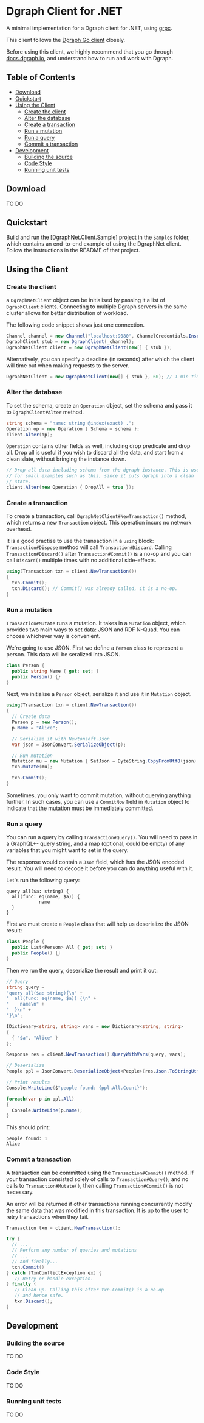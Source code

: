 # Dgraph Client for .NET

A minimal implementation for a Dgraph client for .NET, using [grpc].

[grpc]: https://grpc.io/

This client follows the [Dgraph Go client][goclient] closely.

[goclient]: https://github.com/dgraph-io/dgraph/tree/master/client

Before using this client, we highly recommend that you go through [docs.dgraph.io],
and understand how to run and work with Dgraph.

[docs.dgraph.io]:https://docs.dgraph.io

## Table of Contents
- [Download](#download)
- [Quickstart](#quickstart)
- [Using the Client](#using-the-client)
  * [Create the client](#create-the-client)
  * [Alter the database](#alter-the-database)
  * [Create a transaction](#create-a-transaction)
  * [Run a mutation](#run-a-mutation)
  * [Run a query](#run-a-query)
  * [Commit a transaction](#commit-a-transaction)
- [Development](#development)
  * [Building the source](#building-the-source)
  * [Code Style](#code-style)
  * [Running unit tests](#running-unit-tests)

## Download
TO DO

## Quickstart
Build and run the [DgraphNet.Client.Sample] project in the `Samples` folder, which
contains an end-to-end example of using the DgraphNet client. Follow the
instructions in the README of that project.

## Using the Client

### Create the client
a `DgraphNetClient` object can be initialised by passing it a list of `DgraphClient`
clients. Connecting to multiple Dgraph servers in the same cluster allows for better
distribution of workload.

The following code snippet shows just one connection.

```csharp
Channel channel = new Channel("localhost:9080", ChannelCredentials.Insecure);
DgraphClient stub = new DgraphClient(_channel);
DgraphNetClient client = new DgraphNetClient(new[] { stub });
```

Alternatively, you can specify a deadline (in seconds) after which the client will time out when making 
requests to the server.

```csharp
DgraphNetClient = new DgraphNetClient(new[] { stub }, 60); // 1 min timeout
```

### Alter the database

To set the schema, create an `Operation` object, set the schema and pass it to
`DgraphClient#Alter` method.

```csharp
string schema = "name: string @index(exact) .";
Operation op = new Operation { Schema = schema };
client.Alter(op);
```

`Operation` contains other fields as well, including drop predicate and
drop all. Drop all is useful if you wish to discard all the data, and start from
a clean slate, without bringing the instance down.

```csharp
// Drop all data including schema from the dgraph instance. This is useful
// for small examples such as this, since it puts dgraph into a clean
// state.
client.Alter(new Operation { DropAll = true });
```

### Create a transaction

To create a transaction, call `DgraphNetClient#NewTransaction()` method, which returns a
new `Transaction` object. This operation incurs no network overhead.

It is a good practise to use the transaction in a `using` block: `Transaction#Dispose` method will call `Transaction#Discard`.
Calling `Transaction#Discard()` after `Transaction#Commit()` is a no-op
and you can call `Discard()` multiple times with no additional side-effects.

```csharp
using(Transaction txn = client.NewTransaction()) 
{
  txn.Commit();
  txn.Discard(); // Commit() was already called, it is a no-op.
}
```

### Run a mutation
`Transaction#Mutate` runs a mutation. It takes in a `Mutation` object,
which provides two main ways to set data: JSON and RDF N-Quad. You can choose
whichever way is convenient.

We're going to use JSON. First we define a `Person` class to represent a person.
This data will be seralized into JSON.

```csharp
class Person {
  public string Name { get; set; }
  public Person() {}
}
```

Next, we initialise a `Person` object, serialize it and use it in `Mutation` object.

```csharp
using(Transaction txn = client.NewTransaction()) 
{
  // Create data
  Person p = new Person();
  p.Name = "Alice";

  // Serialize it with Newtonsoft.Json
  var json = JsonConvert.SerializeObject(p);

  // Run mutation
  Mutation mu = new Mutation { SetJson = ByteString.CopyFromUtf8(json) }
  txn.mutate(mu);

  txn.Commit();
}
```

Sometimes, you only want to commit mutation, without querying anything further.
In such cases, you can use a `CommitNow` field in `Mutation` object to
indicate that the mutation must be immediately committed.

### Run a query
You can run a query by calling `Transaction#Query()`. You will need to pass in a GraphQL+-
query string, and a map (optional, could be empty) of any variables that you might want to
set in the query.

The response would contain a `Json` field, which has the JSON encoded result. You will need
to decode it before you can do anything useful with it.

Let's run the following query:

```
query all($a: string) {
  all(func: eq(name, $a)) {
            name
  }
}
```

First we must create a `People` class that will help us deserialize the JSON result:

```csharp
class People {
  public List<Person> All { get; set; }
  public People() {}
}
```

Then we run the query, deserialize the result and print it out:

```csharp
// Query
string query =
"query all($a: string){\n" +
"  all(func: eq(name, $a)) {\n" +
"    name\n" +
"  }\n" +
"}\n";

IDictionary<string, string> vars = new Dictionary<string, string> 
{ 
  { "$a", "Alice" }
};

Response res = client.NewTransaction().QueryWithVars(query, vars);

// Deserialize
People ppl = JsonConvert.DeserializeObject<People>(res.Json.ToStringUtf8());

// Print results
Console.WriteLine($"people found: {ppl.All.Count}");

foreach(var p in ppl.All) 
{
  Console.WriteLine(p.name);
}

```
This should print:

```
people found: 1
Alice
```

### Commit a transaction
A transaction can be committed using the `Transaction#Commit()` method. If your transaction
consisted solely of calls to `Transaction#Query()`, and no calls to `Transaction#Mutate()`,
then calling `Transaction#Commit()` is not necessary.

An error will be returned if other transactions running concurrently modify the same data that was
modified in this transaction. It is up to the user to retry transactions when they fail.

```csharp
Transaction txn = client.NewTransaction();

try {
  // ...
  // Perform any number of queries and mutations
  // ...
  // and finally...
  txn.Commit()
} catch (TxnConflictException ex) {
   // Retry or handle exception.
} finally {
   // Clean up. Calling this after txn.Commit() is a no-op
   // and hence safe.
   txn.Discard();
}
```

## Development

### Building the source
TO DO

### Code Style
TO DO

### Running unit tests
TO DO
